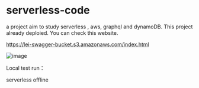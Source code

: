 # serverless-code
 a project aim to study serverless , aws, graphql and dynamoDB.
 This project already deploied. You can check this website.
 
 https://lei-swagger-bucket.s3.amazonaws.com/index.html
 
 ![image](https://user-images.githubusercontent.com/41553112/111972276-2a707100-8b62-11eb-83a4-8c200d9fd58b.png)





Local test run：

   serverless offline
  
  
